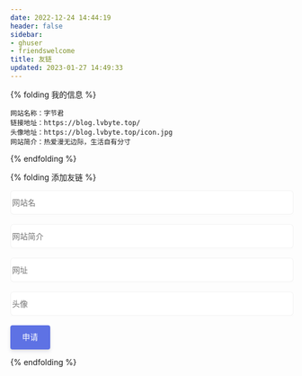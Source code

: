 ```yaml
---
date: 2022-12-24 14:44:19
header: false
sidebar:
- ghuser
- friendswelcome
title: 友链
updated: 2023-01-27 14:49:33
---
```

<div id="friend-content" class="friend-content"></div>
<link rel="stylesheet" href="https://unpkg.com/qexo-friends/friends.css"/>
<script src="https://unpkg.com/qexo-friends/Stellar/friends.js"></script>
<script>loadQexoFriends("friend-content", "https://qexo.lvbyte.top")</script>

{% folding 我的信息  %}

```
网站名称：字节君
链接地址：https://blog.lvbyte.top/
头像地址：https://blog.lvbyte.top/icon.jpg
网站简介：热爱漫无边际，生活自有分寸
```

{% endfolding %}

{% folding 添加友链  %}

<div class="friend-api">
  <style>input.qexo-friend-input {flex: 1 1 0%;display: block;width: 100%;height: calc(1.5em + 1.25rem + 2px);font-weight: 400;color: #8898aa;box-shadow: 0 3px 2px rgb(233 236 239 / 5%);transition: all 0.15s cubic-bezier(0.68, -0.55, 0.265, 1.55);overflow: visible;margin: 0;font-family: inherit;font-size: inherit;line-height: inherit;position: relative;display: flex;flex-direction: column;min-width: 0;word-wrap: break-word;background-color: #fff;background-clip: border-box;border: 1px solid rgba(0, 0, 0, 0.05);border-radius: 0.375rem;black;}button.qexo-friend-button {cursor: pointer;position: relative;text-transform: none;transition: all 0.15s ease;letter-spacing: 0.025em;font-size: 0.875rem;will-change: transform;color: #fff;background-color: #5e72e4;border-color: #5e72e4;box-shadow: 0 4px 6px rgb(50 50 93 / 11%), 0 1px 3px rgb(0 0 0 / 8%);vertical-align: middle;cursor: pointer;user-select: none;border: 1px solid transparent;padding: 0.625rem 1.25rem;font-size: 0.875rem;line-height: 1.5;border-radius: 0.25rem;transition: color 0.15s ease-in-out, background-color 0.15s ease-in-out, border-color 0.15s ease-in-out, box-shadow 0.15s ease-in-out;}</style>
  <input type="text" id="qexo_friend_name" class="qexo-friend-input" placeholder="网站名">
  <br>
  <input type="text" id="qexo_friend_brief introduction" class="qexo-friend-input" placeholder="网站简介">
  <br>
  <input type="text" id="qexo_friend_website" class="qexo-friend-input" placeholder="网址">
  <br>
  <input type="text" id="qexo_friend_logo" class="qexo-friend-input" placeholder="头像">
  <br>
  <button type="button" class="qexo-friend-button" onclick="javascript:friend_api()">申请</button>
</div>
<script src="https://npm.elemecdn.com/qexo-friends/friends-api.js">
</script>
<script>
    qexo_friend_api("friends-api","https://qexo.lvbyte.top")
</script>

{% endfolding %}
